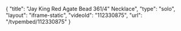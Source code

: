 {
    "title": "Jay King Red Agate Bead 361\/4\" Necklace",
    "type": "solo",
    "layout": "iframe-static",
    "videoId": "112330875",
    "url": "\/tvpembed\/112330875"
}